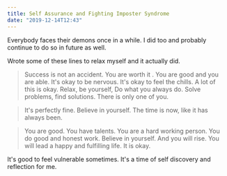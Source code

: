```yaml
---
title: Self Assurance and Fighting Imposter Syndrome
date: "2019-12-14T12:43"
---
```


Everybody faces their demons once in a while. I did too and probably continue to do so in future as well.

Wrote some of these lines to relax myself and it actually did.


> Success is not an accident. You are worth it . You are good and you are able.
It's okay to be nervous. It's okay to feel the chills.
A lot of this is okay. Relax, be yourself, Do what you always do. Solve problems, find solutions. There is only one of you.

> It's perfectly fine. Believe in yourself.
The time is now, like it has always been.

> You are good. You have talents. You are a hard working person. You do good and honest work. Believe in yourself. And you will rise.
You will lead a happy and fulfilling life. It is okay.

It's good to feel vulnerable sometimes. It's a time of self discovery and reflection for me. 

